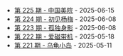 * [第 225 期 - 中国美院](https://weekly.tw93.fun/posts/225-中国美院) - 2025-06-15
* [第 224 期 - 初见杨梅](https://weekly.tw93.fun/posts/224-初见杨梅) - 2025-06-08
* [第 223 期 - 孤独身影](https://weekly.tw93.fun/posts/223-孤独身影) - 2025-06-08
* [第 222 期 - 爱磁带机](https://weekly.tw93.fun/posts/222-爱磁带机) - 2025-05-18
* [第 221 期 - 乌龟小岛](https://weekly.tw93.fun/posts/221-乌龟小岛) - 2025-05-11
